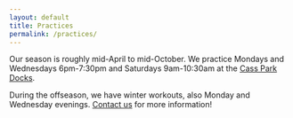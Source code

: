 ```yaml
---
layout: default
title: Practices
permalink: /practices/
---
```


Our season is roughly mid-April to mid-October.
We practice Mondays and Wednesdays 6pm-7:30pm and Saturdays 9am-10:30am at the [Cass Park Docks](https://www.google.com/maps/place/Ithaca+Dragon+Boat+Club/@42.4531796,-76.5122926,19.67z/data=!4m6!3m5!1s0x89d0817d672d9457:0xe4a1a875cfb2c0a!8m2!3d42.4529589!4d-76.5124743!16s%2Fg%2F12hq4lwf7?entry=ttu&g_ep=EgoyMDI0MTIwNC4wIKXMDSoASAFQAw%3D%3D).


During the offseason, we have winter workouts, also Monday and Wednesday evenings. [Contact us](/contact_us/) for more information!
